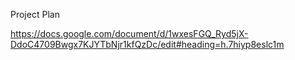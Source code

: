 Project Plan

https://docs.google.com/document/d/1wxesFGQ_Ryd5jX-DdoC4709Bwgx7KJYTbNjr1kfQzDc/edit#heading=h.7hiyp8eslc1m
